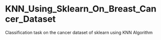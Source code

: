 # KNN_Using_Sklearn_On_Breast_Cancer_Dataset
Classification task on the cancer dataset of sklearn using KNN Algorithm
